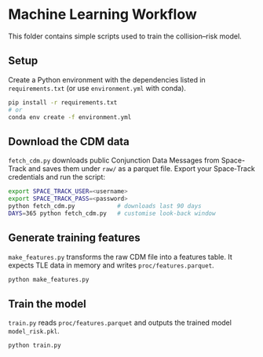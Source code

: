 # Machine Learning Workflow

This folder contains simple scripts used to train the collision–risk model.

## Setup

Create a Python environment with the dependencies listed in `requirements.txt` (or
use `environment.yml` with conda).

```bash
pip install -r requirements.txt
# or
conda env create -f environment.yml
```

## Download the CDM data

`fetch_cdm.py` downloads public Conjunction Data Messages from Space-Track and
saves them under `raw/` as a parquet file. Export your Space‑Track credentials
and run the script:

```bash
export SPACE_TRACK_USER=<username>
export SPACE_TRACK_PASS=<password>
python fetch_cdm.py            # downloads last 90 days
DAYS=365 python fetch_cdm.py   # customise look-back window
```

## Generate training features

`make_features.py` transforms the raw CDM file into a features table. It expects
TLE data in memory and writes `proc/features.parquet`.

```bash
python make_features.py
```

## Train the model

`train.py` reads `proc/features.parquet` and outputs the trained model
`model_risk.pkl`.

```bash
python train.py
```
